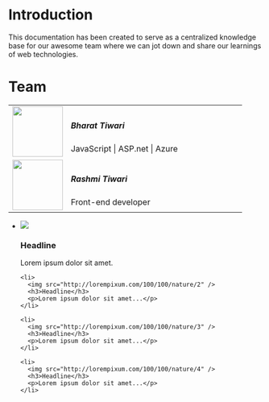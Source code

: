 # Introduction

This documentation has been created to serve as a centralized knowledge base for our awesome team where we can jot down and share our learnings of web technologies.


# Team

<table class="noborder">
<tr class="colored-list-orange">
 <td width="25%" align="center"><img src="http://socialeum.com/71-large_default/1000-google-followers.jpg" height="100" width="100"/></td>
 <td width="75%">
   <h5>Bharat Tiwari</h5>
   <span>JavaScript | ASP.net | Azure</span>

 </td>
</tr>
<tr class="colored-list-green">
 <td width="25%" align="center"><img src="http://socialeum.com/71-large_default/1000-google-followers.jpg" height="100" width="100"/></td>
 <td width="75%">
   <h5>Rashmi Tiwari</h5>
   <span>Front-end developer</span>
   <!-- span>A front-end developer who  aspires to awe the world. I ❤ CSS & JavaScript.</span -->
 </td>
</tr>
</table>

<div class="jsb-thumbnailList">
  <div>
  <ul>
    <li>
      <img src="http://lorempixum.com/100/100/nature/1" />
      <h3>Headline</h3>
      <p>Lorem ipsum dolor sit amet.</p>
    </li>
      
    <li>
      <img src="http://lorempixum.com/100/100/nature/2" />
      <h3>Headline</h3>
      <p>Lorem ipsum dolor sit amet...</p>
    </li>
 
    <li>
      <img src="http://lorempixum.com/100/100/nature/3" />
      <h3>Headline</h3>
      <p>Lorem ipsum dolor sit amet...</p>
    </li>
 
    <li>
      <img src="http://lorempixum.com/100/100/nature/4" />
      <h3>Headline</h3>
      <p>Lorem ipsum dolor sit amet...</p>
    </li>
  </ul>
  </div>
</div>


<!--
{% method %}
## Install {#install}

The first thing is to get the GitBook API client.

{% sample lang="js" %}
```bash
$ npm install gitbook-api
```

{% sample lang="go" %}
```bash
$ go get github.com/GitbookIO/go-gitbook-api
```
{% endmethod %}

https://github.com/GitbookIO/theme-api
-->